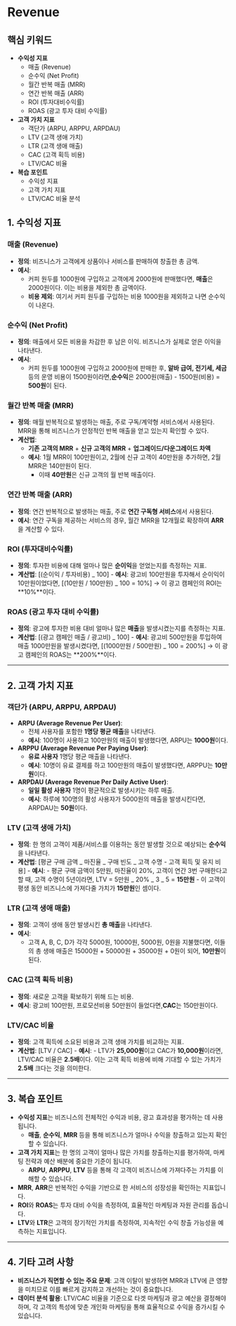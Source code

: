# Revenue

## 핵심 키워드

- **수익성 지표**
  - 매출 (Revenue)
  - 순수익 (Net Profit)
  - 월간 반복 매출 (MRR)
  - 연간 반복 매출 (ARR)
  - ROI (투자대비수익률)
  - ROAS (광고 투자 대비 수익률)
- **고객 가치 지표**
  - 객단가 (ARPU, ARPPU, ARPDAU)
  - LTV (고객 생애 가치)
  - LTR (고객 생애 매출)
  - CAC (고객 획득 비용)
  - LTV/CAC 비율
- **복습 포인트**
  - 수익성 지표
  - 고객 가치 지표
  - LTV/CAC 비율 분석

## 1. **수익성 지표**

### **매출 (Revenue)**

- **정의**: 비즈니스가 고객에게 상품이나 서비스를 판매하여 창출한 총 금액.
- **예시**:
  - 커피 원두를 1000원에 구입하고 고객에게 2000원에 판매했다면, **매출**은 2000원이다. 이는 비용을 제외한 총 금액이다.
  - **비용 제외**: 여기서 커피 원두를 구입하는 비용 1000원을 제외하고 나면 순수익이 나온다.

### **순수익 (Net Profit)**

- **정의**: 매출에서 모든 비용을 차감한 후 남은 이익. 비즈니스가 실제로 얻은 이익을 나타낸다.
- **예시**:
  - 커피 원두를 1000원에 구입하고 2000원에 판매한 후, **알바 급여, 전기세, 세금** 등의 운영 비용이 1500원이라면,**순수익**은 2000원(매출) - 1500원(비용) = **500원**이 된다.

### **월간 반복 매출 (MRR)**

- **정의**: 매월 반복적으로 발생하는 매출, 주로 구독/계약형 서비스에서 사용된다. MRR을 통해 비즈니스가 안정적인 반복 매출을 얻고 있는지 확인할 수 있다.
- **계산법**:
  - **기존 고객의 MRR** + **신규 고객의 MRR** + **업그레이드/다운그레이드 차액**
  - **예시**: 1월 MRR이 100만원이고, 2월에 신규 고객이 40만원을 추가하면, 2월 MRR은 140만원이 된다.
    - 이때 **40만원**은 신규 고객의 월 반복 매출이다.

### **연간 반복 매출 (ARR)**

- **정의**: 연간 반복적으로 발생하는 매출, 주로 **연간 구독형 서비스**에서 사용된다.
- **예시**: 연간 구독을 제공하는 서비스의 경우, 월간 MRR을 12개월로 확장하여 **ARR**을 계산할 수 있다.

### **ROI (투자대비수익률)**

- **정의**: 투자한 비용에 대해 얼마나 많은 **순이익**을 얻었는지를 측정하는 지표.
- **계산법**:
  \[(순이익 / 투자비용) _ 100\] - **예시**: 광고비 100만원을 투자해서 순이익이 10만원이었다면,
  \[(10만원 / 100만원) _ 100 = 10%\]
  → 이 광고 캠페인의 ROI는 **10%**이다.

### **ROAS (광고 투자 대비 수익률)**

- **정의**: 광고에 투자한 비용 대비 얼마나 많은 **매출**을 발생시켰는지를 측정하는 지표.
- **계산법**:
  \[(광고 캠페인 매출 / 광고비) _ 100\] - **예시**: 광고비 500만원을 투입하여 매출 1000만원을 발생시켰다면,
  \[(1000만원 / 500만원) _ 100 = 200%\]
  → 이 광고 캠페인의 ROAS는 **200%**이다.

---

## 2. **고객 가치 지표**

### **객단가 (ARPU, ARPPU, ARPDAU)**

- **ARPU (Average Revenue Per User)**:
  - 전체 사용자를 포함한 **1명당 평균 매출**을 나타낸다.
  - **예시**: 100명이 사용하고 100만원의 매출이 발생했다면, ARPU는 **1000원**이다.
- **ARPPU (Average Revenue Per Paying User)**:
  - **유료 사용자** 1명당 평균 매출을 나타낸다.
  - **예시**: 10명이 유료 결제를 하고 100만원의 매출이 발생했다면, ARPPU는 **10만원**이다.
- **ARPDAU (Average Revenue Per Daily Active User)**:
  - **일일 활성 사용자** 1명이 평균적으로 발생시키는 하루 매출.
  - **예시**: 하루에 100명의 활성 사용자가 5000원의 매출을 발생시킨다면, ARPDAU는 **50원**이다.

### **LTV (고객 생애 가치)**

- **정의**: 한 명의 고객이 제품/서비스를 이용하는 동안 발생할 것으로 예상되는 **순수익**을 나타낸다.
- **계산법**:
  \[평균 구매 금액 _ 마진율 _ 구매 빈도 _ 고객 수명 - 고객 획득 및 유지 비용\] - **예시**: - 평균 구매 금액이 5만원, 마진율이 20%, 고객이 연간 3번 구매한다고 할 때, 고객 수명이 5년이라면,
  LTV = 5만원 _ 20% _ 3 _ 5 = **15만원** - 이 고객이 평생 동안 비즈니스에 가져다줄 가치가 **15만원**인 셈이다.

### **LTR (고객 생애 매출)**

- **정의**: 고객이 생애 동안 발생시킨 **총 매출**을 나타낸다.
- **예시**:
  - 고객 A, B, C, D가 각각 5000원, 10000원, 5000원, 0원을 지불했다면, 이들의 총 생애 매출은 15000원 + 50000원 + 35000원 + 0원이 되어, **10만원**이 된다.

### **CAC (고객 획득 비용)**

- **정의**: 새로운 고객을 확보하기 위해 드는 비용.
- **예시**: 광고비 100만원, 프로모션비용 50만원이 들었다면,**CAC**는 150만원이다.

### **LTV/CAC 비율**

- **정의**: 고객 획득에 소요된 비용과 고객 생애 가치를 비교하는 지표.
- **계산법**:
  \[LTV / CAC\] - **예시**: - LTV가 **25,000원**이고 CAC가 **10,000원**이라면,
  LTV/CAC 비율은 **2.5배**이다.
  이는 고객 획득 비용에 비해 기대할 수 있는 가치가 **2.5배** 크다는 것을 의미한다.

---

## 3. **복습 포인트**

- **수익성 지표**는 비즈니스의 전체적인 수익과 비용, 광고 효과성을 평가하는 데 사용됩니다.
  - **매출**, **순수익**, **MRR** 등을 통해 비즈니스가 얼마나 수익을 창출하고 있는지 확인할 수 있습니다.
- **고객 가치 지표**는 한 명의 고객이 얼마나 많은 가치를 창출하는지를 평가하여, 마케팅 전략과 예산 배분에 중요한 기준이 됩니다.
  - **ARPU**, **ARPPU**, **LTV** 등을 통해 각 고객이 비즈니스에 가져다주는 가치를 이해할 수 있습니다.
- **MRR**, **ARR**은 반복적인 수익을 기반으로 한 서비스의 성장성을 확인하는 지표입니다.
- **ROI**와 **ROAS**는 투자 대비 수익을 측정하여, 효율적인 마케팅과 자원 관리를 돕습니다.
- **LTV**와 **LTR**은 고객의 장기적인 가치를 측정하여, 지속적인 수익 창출 가능성을 예측하는 지표입니다.

---

## 4. **기타 고려 사항**

- **비즈니스가 직면할 수 있는 주요 문제**: 고객 이탈이 발생하면 MRR과 LTV에 큰 영향을 미치므로 이를 빠르게 감지하고 개선하는 것이 중요합니다.
- **데이터 분석 활용**: LTV/CAC 비율을 기준으로 타겟 마케팅과 광고 예산을 결정해야 하며, 각 고객의 특성에 맞춘 개인화 마케팅을 통해 효율적으로 수익을 증가시킬 수 있습니다.
